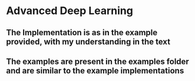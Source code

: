 # Advanced Deep Learning
## The Implementation is as in the example provided, with my understanding in the text
## The examples are present in the examples folder and are similar to the example implementations